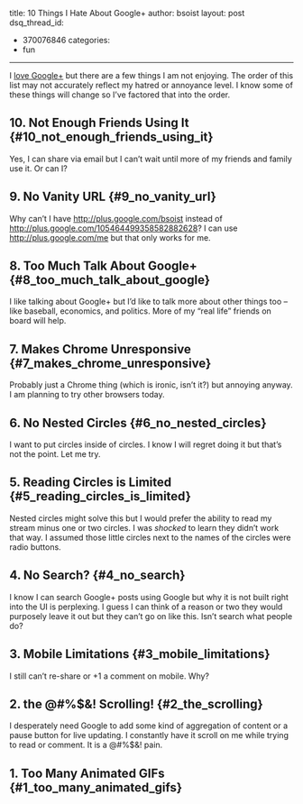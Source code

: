 title: 10 Things I Hate About Google+
author: bsoist
layout: post
dsq_thread_id:
  - 370076846
categories:
  - fun
---
I [love Google+][1] but there are a few things I am not enjoying. The order of this list may not accurately reflect my hatred or annoyance level. I know some of these things will change so I&#8217;ve factored that into the order.

## 10. Not Enough Friends Using It {#10_not_enough_friends_using_it}

Yes, I can share via email but I can&#8217;t wait until more of my friends and family use it. Or can I?

## 9. No Vanity URL {#9_no_vanity_url}

Why can&#8217;t I have http://plus.google.com/bsoist instead of <http://plus.google.com/105464499358582882628>? I can use http://plus.google.com/me but that only works for me. 

## 8. Too Much Talk About Google+ {#8_too_much_talk_about_google}

I like talking about Google+ but I&#8217;d like to talk more about other things too &#8211; like baseball, economics, and politics. More of my &#8220;real life&#8221; friends on board will help.

## 7. Makes Chrome Unresponsive {#7_makes_chrome_unresponsive}

Probably just a Chrome thing (which is ironic, isn&#8217;t it?) but annoying anyway. I am planning to try other browsers today.

## 6. No Nested Circles {#6_no_nested_circles}

I want to put circles inside of circles. I know I will regret doing it but that&#8217;s not the point. Let me try.

## 5. Reading Circles is Limited {#5_reading_circles_is_limited}

Nested circles might solve this but I would prefer the ability to read my stream minus one or two circles. I was *shocked* to learn they didn&#8217;t work that way. I assumed those little circles next to the names of the circles were radio buttons. 

## 4. No Search? {#4_no_search}

I know I can search Google+ posts using Google but why it is not built right into the UI is perplexing. I guess I can think of a reason or two they would purposely leave it out but they can&#8217;t go on like this. Isn&#8217;t search what people do?

## 3. Mobile Limitations {#3_mobile_limitations}

I still can&#8217;t re-share or +1 a comment on mobile. Why?

## 2. the @#%$&! Scrolling! {#2_the_scrolling}

I desperately need Google to add some kind of aggregation of content or a pause button for live updating. I constantly have it scroll on me while trying to read or comment. It is a @#%$&! pain.

## 1. Too Many Animated GIFs {#1_too_many_animated_gifs}

 [1]: http://whsjr.soistmann.com/oped/2011/07/27/10-things-i-love-about-google/
